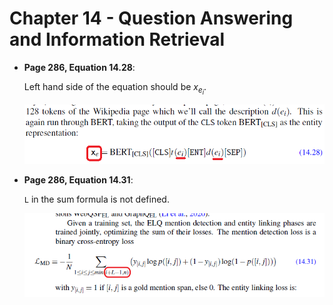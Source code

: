 # Chapter 14 - Question Answering and Information Retrieval

- **Page 286, Equation 14.28**:

    Left hand side of the equation should be $x_{e_i}$.

    ![image](images/equation14.28.png)

- **Page 286, Equation 14.31**:

    `L` in the sum formula is not defined.

    ![image](images/equation14.31.png)
